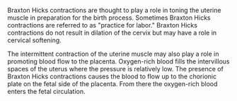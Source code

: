 Braxton Hicks contractions are thought to play a role in toning the uterine muscle in preparation for the birth process. Sometimes Braxton Hicks contractions are referred to as "practice for labor." Braxton Hicks contractions do not result in dilation of the cervix but may have a role in cervical softening.

The intermittent contraction of the uterine muscle may also play a role in promoting blood flow to the placenta. Oxygen-rich blood fills the intervillous spaces of the uterus where the pressure is relatively low. The presence of Braxton Hicks contractions causes the blood to flow up to the chorionic plate on the fetal side of the placenta. From there the oxygen-rich blood enters the fetal circulation.